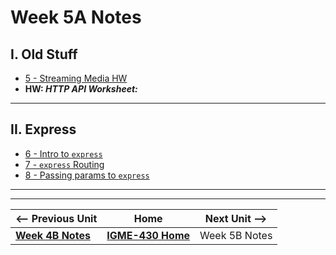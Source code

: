 # Week 5A Notes

## I. Old Stuff
- [ 5 - Streaming Media HW](../exercises/5-streaming-media.md)
- **HW: *HTTP API Worksheet:***
 
---

## II. Express
- [6 - Intro to `express`](../exercises/6-intro-to-express.md)
- [7 - `express` Routing](../exercises/7-express-routing.md)
- [8 - Passing params to `express`](../exercises/8-passing-params-in-express.md)

---
---

| <-- Previous Unit | Home | Next Unit -->
| --- | --- | --- 
|   [**Week 4B Notes**](04B.md)  |  [**IGME-430 Home**](../) | Week 5B Notes
